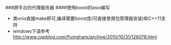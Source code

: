 ###跨平台的代理服务器
####使用boost的asio编写

* 类unix直接make即可,编译需要boost库(可直接使用包管理器安装)和C++11支持
* windows下请参考 http://www.cppblog.com/flyinghare/archive/2010/10/31/126078.html

